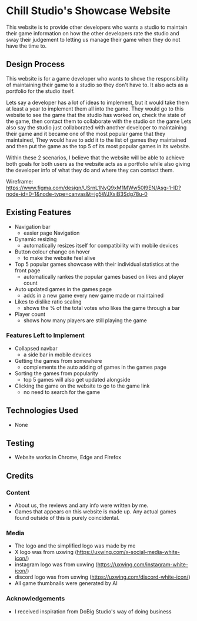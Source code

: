 # Chill Studio's Showcase Website
 
This website is to provide other developers who wants a studio to maintain their game information on how the other developers rate the studio and sway their judgement to letting us manage their game when they do not have the time to.

## Design Process

This website is for a game developer who wants to shove the responsibility of maintaining their game to a studio so they don't have to. It also acts as a portfolio for the studio itself.

Lets say a developer has a lot of ideas to implement, but it would take them at least a year to implement them all into the game. They would go to this website to see the game that the studio has worked on, check the state of the game, then contact them to collaborate with the studio on the game
Lets also say the studio just collaborated with another developer to maintaining their game and it became one of the most popular game that they maintained, They would have to add it to the list of games they maintained and then put the game as the top 5 of its most popular games in its website.

Within these 2 scenarios, I believe that the website will be able to achieve both goals for both users as the website acts as a portfolio while also giving the developer info of what they do and where they can contact them.

Wireframe: https://www.figma.com/design/USrnL1NyQ9xM1MWw50I9EN/Asg-1-ID?node-id=0-1&node-type=canvas&t=jg5WJXsiB3Sdg78u-0

## Existing Features

- Navigation bar
    - easier page Navigation
- Dynamic resizing
    - automatically resizes itself for compatibility with mobile devices
- Button colour change on hover
    - to make the website feel alive
- Top 5 popular games showcase with their individual statistics at the front page
    - automatically rankes the popular games based on likes and player count
- Auto updated games in the games page
    - adds in a new game every new game made or maintained
- Likes to dislike ratio scaling
    - shows the % of the total votes who likes the game through a bar
- Player count
    - shows how many players are still playing the game

### Features Left to Implement

- Collapsed navbar
    - a side bar in mobile devices
- Getting the games from somewhere
    - complements the auto adding of games in the games page
- Sorting the games from popularity
    - top 5 games will also get updated alongside
- Clicking the game on the website to go to the game link
    - no need to search for the game

## Technologies Used

- None

## Testing

- Website works in Chrome, Edge and Firefox

## Credits

### Content

- About us, the reviews and any info were written by me.
- Games that appears on this website is made up. Any actual games found outside of this is purely coincidental.

### Media
- The logo and the simplified logo was made by me
- X logo was from uxwing (https://uxwing.com/x-social-media-white-icon/)
- instagram logo was from uxwing (https://uxwing.com/instagram-white-icon/)
- discord logo was from uxwing (https://uxwing.com/discord-white-icon/)
- All game thumbnails were generated by AI

### Acknowledgements

- I received inspiration from DoBig Studio's way of doing business